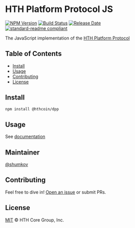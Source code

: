 # HTH Platform Protocol JS

[![NPM Version](https://img.shields.io/npm/v/@hthcoin/dpp)](https://www.npmjs.com/package/@hthcoin/dpp)
[![Build Status](https://github.com/MichaelHDesigns/js-dpp/actions/workflows/test_and_release.yml/badge.svg)](https://github.com/MichaelHDesigns/js-dpp/actions/workflows/test_and_release.yml)
[![Release Date](https://img.shields.io/github/release-date/hthcoin/js-dpp)](https://github.com/MichaelHDesigns/js-dpp/releases/latest)
[![standard-readme compliant](https://img.shields.io/badge/readme%20style-standard-brightgreen)](https://github.com/RichardLitt/standard-readme)

The JavaScript implementation of the [HTH Platform Protocol](https://hthplatform.readme.io/docs/explanation-platform-protocol)

## Table of Contents

- [Install](#install)
- [Usage](#usage)
- [Contributing](#contributing)
- [License](#license)

## Install

```sh
npm install @hthcoin/dpp
```

## Usage

See [documentation](https://hthcoin.github.io/platform/HTH-Platform-Protocol/usage/HthPlatformProtocol/) 

## Maintainer

[@shumkov](https://github.com/shumkov)

## Contributing

Feel free to dive in! [Open an issue](https://github.com/MichaelHDesigns/platform/issues/new/choose) or submit PRs.

## License

[MIT](LICENSE) &copy; HTH Core Group, Inc.
